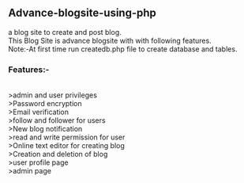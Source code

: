 <h2>Advance-blogsite-using-php</h2>
a blog site to create and post blog.</br>
This Blog Site is advance blogsite with with following features.</br>
Note:-At first time run createdb.php file to create database and tables.</br>
<h3>Features:-</h3></br>
>admin and user privileges</br>
>Password encryption</br>
>Email verification</br>
>follow and follower for users</br>
>New blog notification</br>
>read and write permission for user</br>
>Online text editor for creating blog</br>
>Creation and deletion of blog</br>
>user profile page</br>
>admin page
